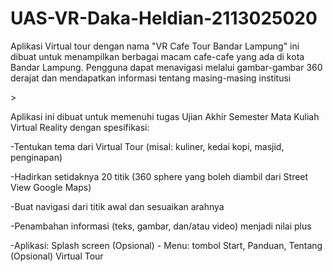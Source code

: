 # UAS-VR-Daka-Heldian-2113025020

<p>Aplikasi Virtual tour dengan nama "VR Cafe Tour Bandar Lampung" ini dibuat untuk menampilkan berbagai macam cafe-cafe yang ada di kota Bandar Lampung. Pengguna dapat menavigasi melalui gambar-gambar 360 derajat dan mendapatkan informasi tentang masing-masing institusi</p>
<p></p>>
<p></p>
<p>Aplikasi ini dibuat untuk memenuhi tugas Ujian Akhir Semester Mata Kuliah Virtual Reality dengan spesifikasi:</p>
        <p>-Tentukan tema dari Virtual Tour (misal: kuliner, kedai kopi, masjid, penginapan)
        <p>-Hadirkan setidaknya 20 titik (360 sphere yang boleh diambil dari Street View Google Maps)</p>
        <p>-Buat navigasi dari titik awal dan sesuaikan arahnya</p>
        <p>-Penambahan informasi (teks, gambar, dan/atau video) menjadi nilai plus</p>
        <p>-Aplikasi: Splash screen (Opsional) - Menu: tombol Start, Panduan, Tentang (Opsional) Virtual Tour</p>

